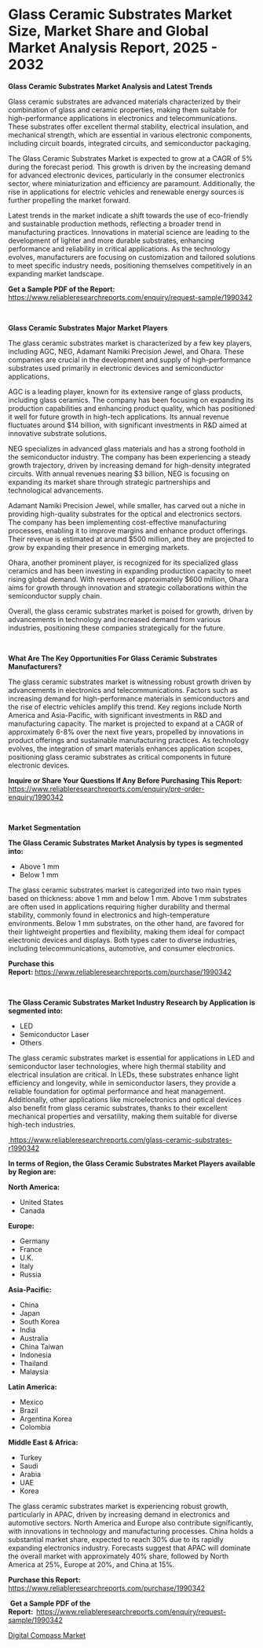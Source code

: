 <p><h1>Glass Ceramic Substrates Market Size, Market Share and Global Market Analysis Report, 2025 - 2032</h1></p><p><strong>Glass Ceramic Substrates Market Analysis and Latest Trends</strong></p>
<p><p>Glass ceramic substrates are advanced materials characterized by their combination of glass and ceramic properties, making them suitable for high-performance applications in electronics and telecommunications. These substrates offer excellent thermal stability, electrical insulation, and mechanical strength, which are essential in various electronic components, including circuit boards, integrated circuits, and semiconductor packaging.</p><p>The Glass Ceramic Substrates Market is expected to grow at a CAGR of 5% during the forecast period. This growth is driven by the increasing demand for advanced electronic devices, particularly in the consumer electronics sector, where miniaturization and efficiency are paramount. Additionally, the rise in applications for electric vehicles and renewable energy sources is further propelling the market forward. </p><p>Latest trends in the market indicate a shift towards the use of eco-friendly and sustainable production methods, reflecting a broader trend in manufacturing practices. Innovations in material science are leading to the development of lighter and more durable substrates, enhancing performance and reliability in critical applications. As the technology evolves, manufacturers are focusing on customization and tailored solutions to meet specific industry needs, positioning themselves competitively in an expanding market landscape.</p></p>
<p><strong>Get a Sample PDF of the Report:&nbsp;</strong> <a href="https://www.reliableresearchreports.com/enquiry/request-sample/1990342?utm_campaign=3446&utm_medium=2&utm_source=Github&utm_content=ia&utm_term=06042025&utm_id=glass-ceramic-substrates">https://www.reliableresearchreports.com/enquiry/request-sample/1990342</a></p>
<p>&nbsp;</p>
<p><strong>Glass Ceramic Substrates Major Market Players</strong></p>
<p><p>The glass ceramic substrates market is characterized by a few key players, including AGC, NEG, Adamant Namiki Precision Jewel, and Ohara. These companies are crucial in the development and supply of high-performance substrates used primarily in electronic devices and semiconductor applications.</p><p>AGC is a leading player, known for its extensive range of glass products, including glass ceramics. The company has been focusing on expanding its production capabilities and enhancing product quality, which has positioned it well for future growth in high-tech applications. Its annual revenue fluctuates around $14 billion, with significant investments in R&D aimed at innovative substrate solutions.</p><p>NEG specializes in advanced glass materials and has a strong foothold in the semiconductor industry. The company has been experiencing a steady growth trajectory, driven by increasing demand for high-density integrated circuits. With annual revenues nearing $3 billion, NEG is focusing on expanding its market share through strategic partnerships and technological advancements.</p><p>Adamant Namiki Precision Jewel, while smaller, has carved out a niche in providing high-quality substrates for the optical and electronics sectors. The company has been implementing cost-effective manufacturing processes, enabling it to improve margins and enhance product offerings. Their revenue is estimated at around $500 million, and they are projected to grow by expanding their presence in emerging markets.</p><p>Ohara, another prominent player, is recognized for its specialized glass ceramics and has been investing in expanding production capacity to meet rising global demand. With revenues of approximately $600 million, Ohara aims for growth through innovation and strategic collaborations within the semiconductor supply chain.</p><p>Overall, the glass ceramic substrates market is poised for growth, driven by advancements in technology and increased demand from various industries, positioning these companies strategically for the future.</p></p>
<p>&nbsp;</p>
<p><strong>What Are The Key Opportunities For Glass Ceramic Substrates Manufacturers?</strong></p>
<p><p>The glass ceramic substrates market is witnessing robust growth driven by advancements in electronics and telecommunications. Factors such as increasing demand for high-performance materials in semiconductors and the rise of electric vehicles amplify this trend. Key regions include North America and Asia-Pacific, with significant investments in R&D and manufacturing capacity. The market is projected to expand at a CAGR of approximately 6-8% over the next five years, propelled by innovations in product offerings and sustainable manufacturing practices. As technology evolves, the integration of smart materials enhances application scopes, positioning glass ceramic substrates as critical components in future electronic devices.</p></p>
<p><strong>Inquire or Share Your Questions If Any Before Purchasing This Report:</strong> <a href="https://www.reliableresearchreports.com/enquiry/pre-order-enquiry/1990342?utm_campaign=3446&utm_medium=2&utm_source=Github&utm_content=ia&utm_term=06042025&utm_id=glass-ceramic-substrates">https://www.reliableresearchreports.com/enquiry/pre-order-enquiry/1990342</a></p>
<p>&nbsp;</p>
<p><strong>Market Segmentation</strong></p>
<p><strong>The Glass Ceramic Substrates Market Analysis by types is segmented into:</strong></p>
<p><ul><li>Above 1 mm</li><li>Below 1 mm</li></ul></p>
<p><p>The glass ceramic substrates market is categorized into two main types based on thickness: above 1 mm and below 1 mm. Above 1 mm substrates are often used in applications requiring higher durability and thermal stability, commonly found in electronics and high-temperature environments. Below 1 mm substrates, on the other hand, are favored for their lightweight properties and flexibility, making them ideal for compact electronic devices and displays. Both types cater to diverse industries, including telecommunications, automotive, and consumer electronics.</p></p>
<p><strong>Purchase this Report:&nbsp;</strong><a href="https://www.reliableresearchreports.com/purchase/1990342?utm_campaign=3446&utm_medium=2&utm_source=Github&utm_content=ia&utm_term=06042025&utm_id=glass-ceramic-substrates">https://www.reliableresearchreports.com/purchase/1990342</a></p>
<p>&nbsp;</p>
<p><strong>The Glass Ceramic Substrates Market Industry Research by Application is segmented into:</strong></p>
<p><ul><li>LED</li><li>Semiconductor Laser</li><li>Others</li></ul></p>
<p><p>The glass ceramic substrates market is essential for applications in LED and semiconductor laser technologies, where high thermal stability and electrical insulation are critical. In LEDs, these substrates enhance light efficiency and longevity, while in semiconductor lasers, they provide a reliable foundation for optimal performance and heat management. Additionally, other applications like microelectronics and optical devices also benefit from glass ceramic substrates, thanks to their excellent mechanical properties and versatility, making them suitable for diverse high-tech industries.</p></p>
<p><a href="https://www.reliableresearchreports.com/glass-ceramic-substrates-r1990342?utm_campaign=3446&utm_medium=2&utm_source=Github&utm_content=ia&utm_term=06042025&utm_id=glass-ceramic-substrates">&nbsp;https://www.reliableresearchreports.com/glass-ceramic-substrates-r1990342</a></p>
<p><strong>In terms of Region, the Glass Ceramic Substrates Market Players available by Region are:</strong></p>
<p>
    <p> <strong> North America: </strong>
        <ul>
            <li>United States</li>
            <li>Canada</li>
        </ul>
        </p> 
    <p> <strong> Europe: </strong>
        <ul>
            <li>Germany</li>
            <li>France</li>
            <li>U.K.</li>
            <li>Italy</li>
            <li>Russia</li>
        </ul>
        </p> 
    <p> <strong> Asia-Pacific: </strong>
        <ul>
            <li>China</li>
            <li>Japan</li>
            <li>South Korea</li>
            <li>India</li>
            <li>Australia</li>
            <li>China Taiwan</li>
            <li>Indonesia</li>
            <li>Thailand</li>
            <li>Malaysia</li>
        </ul>
        </p> 
    <p> <strong> Latin America: </strong>
        <ul>
            <li>Mexico</li>
            <li>Brazil</li>
            <li>Argentina Korea</li>
            <li>Colombia</li>
        </ul>
        </p> 
    <p> <strong> Middle East & Africa: </strong>
        <ul>
            <li>Turkey</li>
            <li>Saudi</li>
            <li>Arabia</li>
            <li>UAE</li>
            <li>Korea</li>
        </ul>
    </p>
    </p>
<p><p>The glass ceramic substrates market is experiencing robust growth, particularly in APAC, driven by increasing demand in electronics and automotive sectors. North America and Europe also contribute significantly, with innovations in technology and manufacturing processes. China holds a substantial market share, expected to reach 30% due to its rapidly expanding electronics industry. Forecasts suggest that APAC will dominate the overall market with approximately 40% share, followed by North America at 25%, Europe at 20%, and China at 15%.</p></p>
<p><strong>Purchase this Report: </strong><a href="https://www.reliableresearchreports.com/purchase/1990342?utm_campaign=3446&utm_medium=2&utm_source=Github&utm_content=ia&utm_term=06042025&utm_id=glass-ceramic-substrates">https://www.reliableresearchreports.com/purchase/1990342</a></p>
<p>&nbsp;<strong>Get a Sample PDF of the Report:&nbsp;&nbsp;</strong><a href="https://www.reliableresearchreports.com/enquiry/request-sample/1990342?utm_campaign=3446&utm_medium=2&utm_source=Github&utm_content=ia&utm_term=06042025&utm_id=glass-ceramic-substrates">https://www.reliableresearchreports.com/enquiry/request-sample/1990342</a></p>
<p><strong></strong></p>
<p><p><a href="https://github.com/popoialraih3/Market-Research-Report-List-1/blob/main/digital-compass-market.md?utm_campaign=3446&utm_medium=2&utm_source=Github&utm_content=ia&utm_term=06042025&utm_id=glass-ceramic-substrates">Digital Compass Market</a></p></p>